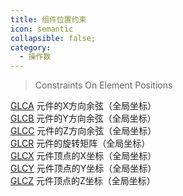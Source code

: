 ```yaml
---
title: 组件位置约束
icon: semantic
collapsible: false;
category:
  - 操作数
---
```


> Constraints On Element Positions

[GLCA](GLCA.md  "Zemax 操作数 GLCA") 元件的X方向余弦（全局坐标）<br />[GLCB](GLCB.md  "Zemax 操作数 GLCB") 元件的Y方向余弦（全局坐标）<br />[GLCC](GLCC.md  "Zemax 操作数 GLCC") 元件的Z方向余弦（全局坐标）<br />[GLCR](GLCR.md  "Zemax 操作数 GLCR") 元件的旋转矩阵（全局坐标）<br />[GLCX](GLCX.md  "Zemax 操作数 GLCX") 元件顶点的X坐标（全局坐标）<br />[GLCY](GLCY.md  "Zemax 操作数 GLCY") 元件顶点的Y坐标（全局坐标）<br />[GLCZ](GLCZ.md  "Zemax 操作数 GLCZ") 元件顶点的Z坐标（全局坐标）<br />
